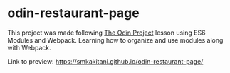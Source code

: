 # odin-restaurant-page

This project was made following [The Odin Project](https://www.theodinproject.com/) lesson using ES6 Modules and Webpack. Learning how to organize and use modules along with Webpack.


Link to preview: https://smkakitani.github.io/odin-restaurant-page/